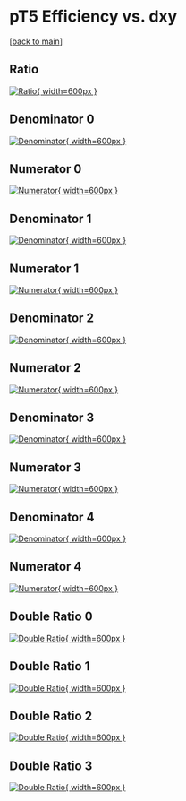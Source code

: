 # pT5 Efficiency vs. dxy

[[back to main](./)]



## Ratio

[![Ratio](../mtv/var/pT5_xtr_13_-1_eff_dxy.png){ width=600px }](../mtv/var/pT5_xtr_13_-1_eff_dxy.pdf)

## Denominator 0

[![Denominator](../mtv/den/pT5_xtr_13_-1_eff_dxy_den0.png){ width=600px }](../mtv/den/pT5_xtr_13_-1_eff_dxy_den0.pdf)

## Numerator 0

[![Numerator](../mtv/num/pT5_xtr_13_-1_eff_dxy_num0.png){ width=600px }](../mtv/num/pT5_xtr_13_-1_eff_dxy_num0.pdf)

## Denominator 1

[![Denominator](../mtv/den/pT5_xtr_13_-1_eff_dxy_den1.png){ width=600px }](../mtv/den/pT5_xtr_13_-1_eff_dxy_den1.pdf)

## Numerator 1

[![Numerator](../mtv/num/pT5_xtr_13_-1_eff_dxy_num1.png){ width=600px }](../mtv/num/pT5_xtr_13_-1_eff_dxy_num1.pdf)

## Denominator 2

[![Denominator](../mtv/den/pT5_xtr_13_-1_eff_dxy_den2.png){ width=600px }](../mtv/den/pT5_xtr_13_-1_eff_dxy_den2.pdf)

## Numerator 2

[![Numerator](../mtv/num/pT5_xtr_13_-1_eff_dxy_num2.png){ width=600px }](../mtv/num/pT5_xtr_13_-1_eff_dxy_num2.pdf)

## Denominator 3

[![Denominator](../mtv/den/pT5_xtr_13_-1_eff_dxy_den3.png){ width=600px }](../mtv/den/pT5_xtr_13_-1_eff_dxy_den3.pdf)

## Numerator 3

[![Numerator](../mtv/num/pT5_xtr_13_-1_eff_dxy_num3.png){ width=600px }](../mtv/num/pT5_xtr_13_-1_eff_dxy_num3.pdf)

## Denominator 4

[![Denominator](../mtv/den/pT5_xtr_13_-1_eff_dxy_den4.png){ width=600px }](../mtv/den/pT5_xtr_13_-1_eff_dxy_den4.pdf)

## Numerator 4

[![Numerator](../mtv/num/pT5_xtr_13_-1_eff_dxy_num4.png){ width=600px }](../mtv/num/pT5_xtr_13_-1_eff_dxy_num4.pdf)

## Double Ratio 0

[![Double Ratio](../mtv/ratio/pT5_xtr_13_-1_eff_dxy_ratio0.png){ width=600px }](../mtv/ratio/pT5_xtr_13_-1_eff_dxy_ratio0.pdf)

## Double Ratio 1

[![Double Ratio](../mtv/ratio/pT5_xtr_13_-1_eff_dxy_ratio1.png){ width=600px }](../mtv/ratio/pT5_xtr_13_-1_eff_dxy_ratio1.pdf)

## Double Ratio 2

[![Double Ratio](../mtv/ratio/pT5_xtr_13_-1_eff_dxy_ratio2.png){ width=600px }](../mtv/ratio/pT5_xtr_13_-1_eff_dxy_ratio2.pdf)

## Double Ratio 3

[![Double Ratio](../mtv/ratio/pT5_xtr_13_-1_eff_dxy_ratio3.png){ width=600px }](../mtv/ratio/pT5_xtr_13_-1_eff_dxy_ratio3.pdf)

